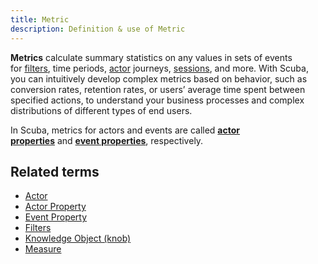 ```yaml
---
title: Metric 
description: Definition & use of Metric 
---
```

**Metrics** calculate summary statistics on any values in sets of events for [filters](../filters), time periods, [actor](../actor) journeys, [sessions](../session), and more. With Scuba, you can intuitively develop complex metrics based on behavior, such as conversion rates, retention rates, or users’ average time spent between specified actions, to understand your business processes and complex distributions of different types of end users.

In Scuba, metrics for actors and events are called [**actor properties**](../actor-property) and [**event properties**](../event-property), respectively.

## Related terms

- [Actor](../actor)
- [Actor Property](../actor-property)
- [Event Property](../event-property)
- [Filters](../filters)
- [Knowledge Object (knob)](../knowledge-object-knob)
- [Measure](../measure)